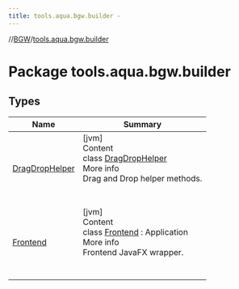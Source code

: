 ```yaml
---
title: tools.aqua.bgw.builder -
---
```

//[BGW](../../index.md)/[tools.aqua.bgw.builder](index.md)



# Package tools.aqua.bgw.builder  


## Types  
  
|  Name |  Summary | 
|---|---|
| <a name="tools.aqua.bgw.builder/DragDropHelper///PointingToDeclaration/"></a>[DragDropHelper](-drag-drop-helper/index.md)| <a name="tools.aqua.bgw.builder/DragDropHelper///PointingToDeclaration/"></a>[jvm]  <br>Content  <br>class [DragDropHelper](-drag-drop-helper/index.md)  <br>More info  <br>Drag and Drop helper methods.  <br><br><br>|
| <a name="tools.aqua.bgw.builder/Frontend///PointingToDeclaration/"></a>[Frontend](-frontend/index.md)| <a name="tools.aqua.bgw.builder/Frontend///PointingToDeclaration/"></a>[jvm]  <br>Content  <br>class [Frontend](-frontend/index.md) : Application  <br>More info  <br>Frontend JavaFX wrapper.  <br><br><br>|

